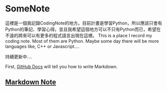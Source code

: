 # SomeNote
這裡是一個我記錄CodingNote的地方。目前計畫是學習Python，所以應該只會有Python的筆記、學習心得。並且我希望這個地方可以不只有Python而已，希望在不遠的將來可以有更多的程式語言出現在這裡。
This is a place I record my coding note. Most of them are Python. Maybe some day there will be more languages like, C++ or Javascript....

持續更新中....

First, [GitHub Docs](https://docs.github.com/cn) will tell you how to write Markdown.


## [Markdown Note](https://github.com/BrianHung0975/SomeNote/blob/main/Markdown/markdown_readme.md)
